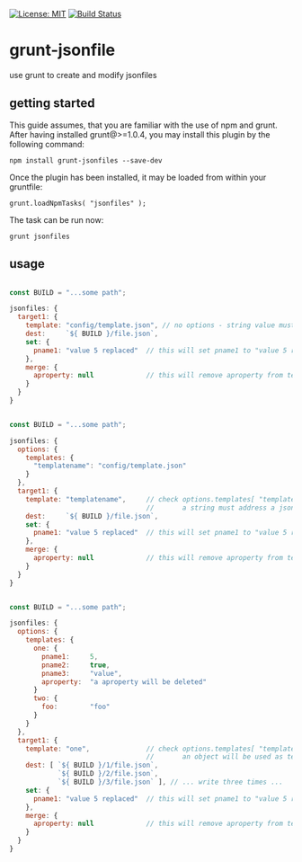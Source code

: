 [![License: MIT](https://img.shields.io/badge/License-MIT-yellow.svg)](https://opensource.org/licenses/MIT)
[![Build Status](https://travis-ci.com/db-developer/grunt-jsonfile.svg?branch=master)](https://travis-ci.com/db-developer/grunt-jsonfile)
# grunt-jsonfile
use grunt to create and modify jsonfiles

## getting started ##

This guide assumes, that you are familiar with the use of npm and grunt.  
After having installed grunt@>=1.0.4, you may install this plugin by the following command:

<code>npm install grunt-jsonfiles --save-dev</code>

Once the plugin has been installed, it may be loaded from within your gruntfile:

<code>grunt.loadNpmTasks( "jsonfiles" );</code>

The task can be run now:

<code>grunt jsonfiles</code>

## usage ##


```javascript

const BUILD = "...some path";

jsonfiles: {
  target1: {
    template: "config/template.json", // no options - string value must address a json file
    dest:     `${ BUILD }/file.json`,
    set: {
      pname1: "value 5 replaced"  // this will set pname1 to "value 5 replaced"
    },
    merge: {
      aproperty: null             // this will remove aproperty from template
    }
  }
}

```

```javascript

const BUILD = "...some path";

jsonfiles: {
  options: {
    templates: {
      "templatename": "config/template.json"
    }
  },
  target1: {
    template: "templatename",     // check options.templates[ "templatename" ]
                                  //       a string must address a json file
    dest:     `${ BUILD }/file.json`,
    set: {
      pname1: "value 5 replaced"  // this will set pname1 to "value 5 replaced"
    },
    merge: {
      aproperty: null             // this will remove aproperty from template
    }
  }
}

```

```javascript

const BUILD = "...some path";

jsonfiles: {
  options: {
    templates: {
      one: {
        pname1:     5,
        pname2:     true,
        pname3:     "value",
        aproperty:  "a aproperty will be deleted"
      }
      two: {
        foo:        "foo"
      }
    }
  },
  target1: {
    template: "one",              // check options.templates[ "templatename" ]
                                  //       an object will be used as template
    dest: [ `${ BUILD }/1/file.json`,
            `${ BUILD }/2/file.json`,
            `${ BUILD }/3/file.json` ], // ... write three times ...
    set: {
      pname1: "value 5 replaced"  // this will set pname1 to "value 5 replaced"
    },
    merge: {
      aproperty: null             // this will remove aproperty from template
    }
  }
}

```
